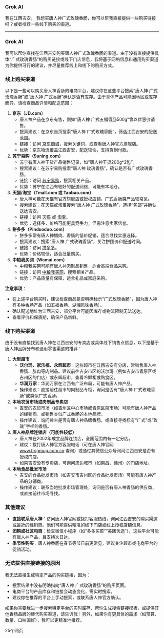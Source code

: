 ### Grok AI

<div class="thinking-container"></div><div class="response-content-markdown [&amp;_a]:text-current [&amp;_a:hover]:text-primary [&amp;_a:hover]:decoration-primary [&amp;_a]:underline [&amp;_a]:decoration-primary/30 [&amp;_a]:underline-offset-2 [&amp;_h2:first-child]:mt-0 [&amp;_h3:first-child]:mt-0 [&amp;_h4:first-child]:mt-0"><p dir="auto" class="break-words" style="white-space: pre-wrap;">我在江西吉安， 我想买唐人神广式玫瑰香肠，你可以帮我直接提供一些购买链接吗？或者推荐一些线下购买的渠道。</p></div><section class="inline-media-container flex flex-col gap-1"></section><section class="auth-notification flex flex-col gap-1"></section>

---

### Grok AI

<div class="thinking-container"></div><div class="response-content-markdown [&amp;_a]:text-current [&amp;_a:hover]:text-primary [&amp;_a:hover]:decoration-primary [&amp;_a]:underline [&amp;_a]:decoration-primary/30 [&amp;_a]:underline-offset-2 [&amp;_h2:first-child]:mt-0 [&amp;_h3:first-child]:mt-0 [&amp;_h4:first-child]:mt-0"><p dir="auto" class="break-words" style="white-space: pre-wrap;">我可以帮你查找在江西吉安购买唐人神广式玫瑰香肠的渠道。由于没有直接提供具体“广式玫瑰香肠”的购买链接或线下门店信息，我将基于网络信息和通用购买渠道为你提供可行的建议，并尽量推荐线上和线下的购买方式。</p>
<h3 dir="auto" class="">线上购买渠道</h3>
<p dir="auto" class="break-words" style="white-space: pre-wrap;">以下是一些可以购买唐人神香肠的电商平台，建议你在这些平台搜索“唐人神 广式玫瑰香肠”或“唐人神 广式香肠”确认是否有库存。由于具体产品可能因地区或库存而异，请检查商品详情和配送范围：</p>
<ol dir="auto" class="marker:text-secondary">
<li class="break-words"><strong>京东（JD.com）</strong>
<ul dir="auto" class="marker:text-secondary">
<li class="break-words">唐人神产品在京东有售，例如“唐人神 广式五福香肠500g”曾以优惠价销售。<a href="https://guangdiu.com/m/mdetail.php?vendor=his&amp;id=19824095" target="_blank" rel="noopener noreferrer" class="web-search-result-chip focus:outline-none focus-visible:outline-none focus-visible:bg:input rounded-md ml-1 mr-0.5" data-state="closed"><div class="inline-flex align-text-bottom items-center justify-center select-none my-0 rounded-md bg-important border border-card-border opacity-60 grayscale hover:filter-none hover:opacity-100 transition-opacity"><img class="size-[18px] m-0 rounded-md" alt="" src="https://imgs.search.brave.com/WjDSnnpl5JOIkf58rMVtR2dZZsS7uwYNNPap_Pl8aR4/rs:fit:64:0:0:0/g:ce/aHR0cDovL2Zhdmlj/b25zLnNlYXJjaC5i/cmF2ZS5jb20vaWNv/bnMvNWYzZDc5Nzcy/ZWJjZWZiOThjNjNl/OTI2ODkxYzk1M2Fi/MGZhNTEzOWQ5MmFl/OTE5YzliOWE2NWI1/ZTE5NTRmZi9ndWFu/Z2RpdS5jb20v"></div></a></li>
<li class="break-words">搜索建议：在京东首页搜索“唐人神 广式玫瑰香肠”，筛选江西吉安的配送范围。</li>
<li class="break-words">链接：访问 <a href="https://www.jd.com" target="_blank" rel="noopener noreferrer">京东商城</a>，搜索关键词，或查看唐人神官方旗舰店。</li>
<li class="break-words">优势：京东物流覆盖江西吉安，配送较快，支持货到付款。</li>
</ul>
</li>
<li class="break-words"><strong>苏宁易购（Suning.com）</strong>
<ul dir="auto" class="marker:text-secondary">
<li class="break-words">苏宁有唐人神干货产品销售记录，如“唐人神干货200g*2包”。<a href="https://www.suning.com/item/0000000000/12061789129.html" target="_blank" rel="noopener noreferrer" class="web-search-result-chip focus:outline-none focus-visible:outline-none focus-visible:bg:input rounded-md ml-1 mr-0.5" data-state="closed"><div class="inline-flex align-text-bottom items-center justify-center select-none my-0 rounded-md bg-important border border-card-border opacity-60 grayscale hover:filter-none hover:opacity-100 transition-opacity"><img class="size-[18px] m-0 rounded-md" alt="" src="https://imgs.search.brave.com/IhZmdE3DP_ayrETjEfFJhIaC6--MF8GB4Vy9QICM6Tg/rs:fit:64:0:0:0/g:ce/aHR0cDovL2Zhdmlj/b25zLnNlYXJjaC5i/cmF2ZS5jb20vaWNv/bnMvYzVjZDJhNTI1/YjRlNjM4YzYwNDlj/ODFiNTJmOTA4NzAz/N2M3YmEyNTI3MTQw/NjEzYmZkMjgxMzI3/ODAyZDhlNy93d3cu/c3VuaW5nLmNvbS8"></div></a></li>
<li class="break-words">搜索建议：在苏宁易购搜索“唐人神 玫瑰香肠”，确认是否有广式玫瑰香肠。</li>
<li class="break-words">链接：访问 <a href="https://www.suning.com" target="_blank" rel="noopener noreferrer">苏宁易购</a>，搜索相关产品。</li>
<li class="break-words">优势：苏宁在江西有较好的配送网络，可能有本地仓。</li>
</ul>
</li>
<li class="break-words"><strong>天猫/淘宝（Tmall.com 或 Taobao.com）</strong>
<ul dir="auto" class="marker:text-secondary">
<li class="break-words">唐人神可能在天猫有官方旗舰店或授权店铺，广式香肠类产品较常见。</li>
<li class="break-words">搜索建议：在天猫或淘宝搜索“唐人神 广式玫瑰香肠”，选择“包邮”并确认送达吉安。</li>
<li class="break-words">链接：访问 <a href="https://www.tmall.com" target="_blank" rel="noopener noreferrer">天猫</a> 或 <a href="https://www.taobao.com" target="_blank" rel="noopener noreferrer">淘宝</a>。</li>
<li class="break-words">优势：选择多，价格可能更具竞争力，但需注意卖家信誉。</li>
</ul>
</li>
<li class="break-words"><strong>拼多多（Pinduoduo.com）</strong>
<ul dir="auto" class="marker:text-secondary">
<li class="break-words">拼多多常有唐人神腊肉、香肠的低价促销，适合寻找实惠选择。</li>
<li class="break-words">搜索建议：搜索“唐人神 广式玫瑰香肠”，关注拼团价和配送时间。</li>
<li class="break-words">链接：访问 <a href="https://www.pinduoduo.com" target="_blank" rel="noopener noreferrer">拼多多</a>。</li>
<li class="break-words">优势：价格较低，适合批量购买。</li>
</ul>
</li>
<li class="break-words"><strong>中粮我买网（Womai.com）</strong>
<ul dir="auto" class="marker:text-secondary">
<li class="break-words">中粮我买网可能有唐人神肉制品销售，适合高端食品采购。</li>
<li class="break-words">链接：访问 <a href="https://www.womai.com" target="_blank" rel="noopener noreferrer">中粮我买网</a>，搜索相关产品。</li>
<li class="break-words">优势：产品质量有保障，适合礼品或家庭采购。</li>
</ul>
</li>
</ol>
<p dir="auto" class="break-words" style="white-space: pre-wrap;"><strong>注意事项</strong>：</p>
<ul dir="auto" class="marker:text-secondary">
<li class="break-words">在上述平台购买时，建议检查商品是否明确标示“广式玫瑰香肠”，因为唐人神有多种香肠产品（如五福香肠、湖湘风味香肠）。</li>
<li class="break-words">确认配送地址为江西吉安，部分平台可能因库存或物流限制无法送达。</li>
<li class="break-words">查看评价和保质期，确保产品新鲜。</li>
</ul>
<h3 dir="auto" class="">线下购买渠道</h3>
<p dir="auto" class="break-words" style="white-space: pre-wrap;">由于没有直接找到唐人神在江西吉安的专卖店或具体线下销售点信息，以下是基于唐人神品牌分布和通用零售渠道的推荐：</p>
<ol dir="auto" class="marker:text-secondary">
<li class="break-words"><strong>大型超市</strong>
<ul dir="auto" class="marker:text-secondary">
<li class="break-words"><strong>沃尔玛、家乐福、永辉超市</strong>：这些超市在江西吉安有分店，常销售唐人神香肠、腊肉等肉制品。建议前往吉安市区的沃尔玛（例如吉安市青原区或吉州区的门店）或永辉超市，查看冷鲜柜或熟食区。</li>
<li class="break-words"><strong>华润万家</strong>：华润万家在江西有广泛布局，可能有唐人神产品。</li>
<li class="break-words">操作建议：直接前往超市的肉制品专柜，询问是否有“唐人神 广式玫瑰香肠”或类似广式香肠。</li>
</ul>
</li>
<li class="break-words"><strong>本地农贸市场或肉制品专卖店</strong>
<ul dir="auto" class="marker:text-secondary">
<li class="break-words">吉安的农贸市场（如吉州区中心市场或青原区菜市场）可能有唐人神产品的经销商，或销售类似广式香肠的本地品牌。</li>
<li class="break-words">操作建议：询问摊主是否有唐人神品牌香肠，或直接寻找标有“广式”或“玫瑰”字样的香肠。</li>
</ul>
</li>
<li class="break-words"><strong>唐人神品牌连锁店（可能性较低）</strong>
<ul dir="auto" class="marker:text-secondary">
<li class="break-words">唐人神在2002年成立品牌连锁店，全国范围内有一定分店。<a href="https://www.trsgroup.com.cn/rpbk.html" target="_blank" rel="noopener noreferrer" class="web-search-result-chip focus:outline-none focus-visible:outline-none focus-visible:bg:input rounded-md ml-1 mr-0.5" data-state="closed"><div class="inline-flex align-text-bottom items-center justify-center select-none my-0 rounded-md bg-important border border-card-border opacity-60 grayscale hover:filter-none hover:opacity-100 transition-opacity"><img class="size-[18px] m-0 rounded-md" alt="" src="https://imgs.search.brave.com/QajYxElDPAnsFnO7QYGq0kyOXWWmckhJrZidYUKuMjQ/rs:fit:64:0:0:0/g:ce/aHR0cDovL2Zhdmlj/b25zLnNlYXJjaC5i/cmF2ZS5jb20vaWNv/bnMvMzVkNDEzYWJh/ZTJiMTA2M2YxODAx/ODA3OWE1N2U1Yjll/ZGE0N2VjMDI3YTcx/ZjRmZGQxY2U2YzYy/M2RiMjVhZi93d3cu/dHJzZ3JvdXAuY29t/LmNuLw"></div></a></li>
<li class="break-words">建议：拨打唐人神官方客服电话（可在唐人神官网 <a href="https://www.trsgroup.com.cn" target="_blank" rel="noopener noreferrer">www.trsgroup.com.cn</a> 查询）或通过其微信公众号询问江西吉安是否有授权门店。</li>
<li class="break-words">如果吉安没有专卖店，可询问周边城市（如南昌、赣州）的门店地址。</li>
</ul>
</li>
<li class="break-words"><strong>本地食品批发市场</strong>
<ul dir="auto" class="marker:text-secondary">
<li class="break-words">吉安的食品批发市场（如吉安市吉州区的食品批发市场）可能有唐人神产品的分销商。</li>
<li class="break-words">操作建议：联系当地批发市场管理处，询问是否有唐人神香肠的供应商，或直接前往市场寻找。</li>
</ul>
</li>
</ol>
<h3 dir="auto" class="">其他建议</h3>
<ul dir="auto" class="marker:text-secondary">
<li class="break-words"><strong>直接联系唐人神</strong>：访问唐人神官网或拨打客服热线，询问江西吉安的购买渠道或最近的经销商。他们可能提供精准的线下门店或线上授权店铺信息。</li>
<li class="break-words"><strong>团购或社区电商</strong>：检查微信小程序（如“多多买菜”“美团优选”），这些平台可能有唐人神产品，且支持次日达。</li>
<li class="break-words"><strong>季节性购买</strong>：唐人神香肠在春节等节日前更常见，建议关注超市或电商平台的促销活动。<a href="https://best.pconline.com.cn/yuanchuang/12110063.html" target="_blank" rel="noopener noreferrer" class="web-search-result-chip focus:outline-none focus-visible:outline-none focus-visible:bg:input rounded-md ml-1 mr-0.5" data-state="closed"><div class="inline-flex align-text-bottom items-center justify-center select-none my-0 rounded-md bg-important border border-card-border opacity-60 grayscale hover:filter-none hover:opacity-100 transition-opacity"><img class="size-[18px] m-0 rounded-md" alt="" src="https://imgs.search.brave.com/wNAPH_gobjkX_VMlYEQIwWutGAydmOCASKFDdtwRmWI/rs:fit:64:0:0:0/g:ce/aHR0cDovL2Zhdmlj/b25zLnNlYXJjaC5i/cmF2ZS5jb20vaWNv/bnMvNjA1MjVkMmRj/ZDFhNDg5ZTM2YTMz/Y2Q5MjQwZDdmYWVh/MzExZTM0ODU5NTc2/MTA2YTMxNGNmNjE1/OGMwNjFlYS9iZXN0/LnBjb25saW5lLmNv/bS5jbi8"></div></a></li>
</ul>
<h3 dir="auto" class="">无法提供直接链接的原因</h3>
<p dir="auto" class="break-words" style="white-space: pre-wrap;">我无法直接生成特定产品的购买链接，因为：</p>
<ul dir="auto" class="marker:text-secondary">
<li class="break-words">搜索结果中没有明确指向“唐人神 广式玫瑰香肠”的购买页面。</li>
<li class="break-words">电商平台的产品库存和链接会动态变化，需实时搜索。</li>
<li class="break-words">建议你在推荐的平台上手动搜索，或联系唐人神官方确认。</li>
</ul>
<p dir="auto" class="break-words" style="white-space: pre-wrap;">如果你需要我进一步搜索特定平台的实时库存、帮你生成搜索链接模板，或提供其他香肠品牌的替代购买渠道，请告诉我！另外，如果你有更具体的需求（如预算、数量、口味偏好），我可以更精准地推荐。</p></div><section class="inline-media-container flex flex-col gap-1"></section><section class="auth-notification flex flex-col gap-1"></section><div class="flex gap-2 mt-4"><div class="search-results flex -ml-1 text-sm gap-2 mb-1"><div class="flex flex-row items-center pr-4 py-1 rounded-full cursor-pointer bg-foreground border border-card-border hover:bg-card-hover hover:border-card-border-focus"><div style="z-index: 3;"><div class="align-text-bottom items-center justify-center select-none transition my-0 rounded-md opacity-100 ml-1.5 flex bg-popover overflow-hidden border border-background z-3"><img class="size-[18px] m-0 rounded-md" alt="" src="https://imgs.search.brave.com/QajYxElDPAnsFnO7QYGq0kyOXWWmckhJrZidYUKuMjQ/rs:fit:64:0:0:0/g:ce/aHR0cDovL2Zhdmlj/b25zLnNlYXJjaC5i/cmF2ZS5jb20vaWNv/bnMvMzVkNDEzYWJh/ZTJiMTA2M2YxODAx/ODA3OWE1N2U1Yjll/ZGE0N2VjMDI3YTcx/ZjRmZGQxY2U2YzYy/M2RiMjVhZi93d3cu/dHJzZ3JvdXAuY29t/LmNuLw"></div></div><div style="z-index: 2;"><div class="align-text-bottom items-center justify-center select-none transition my-0 rounded-md opacity-100 flex bg-popover overflow-hidden border border-background z-2 -ml-2"><img class="size-[18px] m-0 rounded-md" alt="" src="https://imgs.search.brave.com/IhZmdE3DP_ayrETjEfFJhIaC6--MF8GB4Vy9QICM6Tg/rs:fit:64:0:0:0/g:ce/aHR0cDovL2Zhdmlj/b25zLnNlYXJjaC5i/cmF2ZS5jb20vaWNv/bnMvYzVjZDJhNTI1/YjRlNjM4YzYwNDlj/ODFiNTJmOTA4NzAz/N2M3YmEyNTI3MTQw/NjEzYmZkMjgxMzI3/ODAyZDhlNy93d3cu/c3VuaW5nLmNvbS8"></div></div><div style="z-index: 1;"><div class="align-text-bottom items-center justify-center select-none transition my-0 rounded-md opacity-100 flex bg-popover overflow-hidden border border-background z-1 -ml-2"><img class="size-[18px] m-0 rounded-md" alt="" src="https://imgs.search.brave.com/XeobAIgNGcvcyvW3XXsek3ktfF40ltmRH4M_zbG4a6M/rs:fit:64:0:0:0/g:ce/aHR0cDovL2Zhdmlj/b25zLnNlYXJjaC5i/cmF2ZS5jb20vaWNv/bnMvYjE4ZDdhNzAw/ZTMzYmI0M2IxZjM3/YzU3ODk5M2JiMDc3/NmIyMGNkMDIzMGI4/MzQ2ZWRkMjEwNGZh/ZmJiZjM4My9qaWFt/ZW5nLmJhaWR1LmNv/bS8"></div></div><div class="truncate ml-2">25个网页</div></div></div></div>


